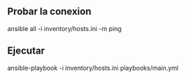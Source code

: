 ## Probar la conexion
ansible all -i inventory/hosts.ini -m ping

## Ejecutar
ansible-playbook -i inventory/hosts.ini playbooks/main.yml